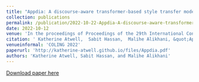 ```yaml
---
title: "Appdia: A discourse-aware transformer-based style transfer model for offensive social media conversations"
collection: publications
permalink: /publication/2022-10-22-Appdia-A-discourse-aware-transformer-based-style-transfer-model-for-offensive-social-media-conversations
date: 2022-10-12
venue: 'In the proceedings of Proceedings of the 29th International Conference on Computational Linguistics'
citation: ' Katherine Atwell,  Sabit Hassan,  Malihe Alikhani, &quot;Appdia: A discourse-aware transformer-based style transfer model for offensive social media conversations.&quot; In the proceedings of Proceedings of the 29th International Conference on Computational Linguistics, 2022.'
venueinformal: 'COLING 2022'
paperurl: 'http://katherine-atwell.github.io/files/Appdia.pdf'
authors: 'Katherine Atwell, Sabit Hassan, and Malihe Alikhani'
---
```


[Download paper here](http://katherine-atwell.github.io/files/Appdia.pdf)
